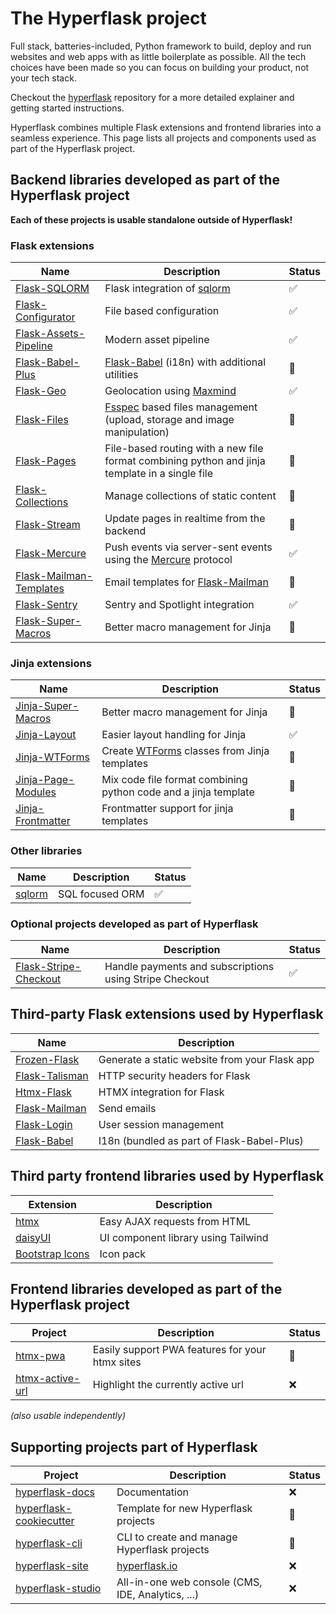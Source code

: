 # The Hyperflask project

Full stack, batteries-included, Python framework to build, deploy and run websites and web apps with as little boilerplate as possible. All the tech choices have been made so you can focus on building your product, not your tech stack.

Checkout the [hyperflask](https://github.com/hyperflask/hyperflask) repository for a more detailed explainer and getting started instructions.

Hyperflask combines multiple Flask extensions and frontend libraries into a seamless experience. This page lists all projects and components used as part of the Hyperflask project.

## Backend libraries developed as part of the Hyperflask project

**Each of these projects is usable standalone outside of Hyperflask!**

### Flask extensions

| Name | Description | Status |
| --- | --- | --- |
| [Flask-SQLORM](https://github.com/hyperflask/flask-sqlorm) | Flask integration of [sqlorm](https://github.com/hyperflask/sqlorm) | ✅ |
| [Flask-Configurator](https://github.com/hyperflask/flask-configurator) | File based configuration | ✅ |
| [Flask-Assets-Pipeline](https://github.com/hyperflask/flask-assets-pipeline) | Modern asset pipeline | ✅ |
| [Flask-Babel-Plus]() | [Flask-Babel](https://github.com/python-babel/flask-babel) (i18n) with additional utilities | 🚧 |
| [Flask-Geo](https://github.com/hyperflask/flask-geo) | Geolocation using [Maxmind](https://www.maxmind.com/en/geoip-databases) | ✅ |
| [Flask-Files](https://github.com/hyperflask/flask-files) | [Fsspec](https://filesystem-spec.readthedocs.io/en/latest/) based files management (upload, storage and image manipulation) | 🚧 |
| [Flask-Pages](https://github.com/hyperflask/flask-pages) | File-based routing with a new file format combining python and jinja template in a single file | 🚧 |
| [Flask-Collections](https://github.com/hyperflask/flask-collections) | Manage collections of static content | 🚧 |
| [Flask-Stream](https://github.com/hyperflask/flask-stream) | Update pages in realtime from the backend | 🚧 |
| [Flask-Mercure](https://github.com/hyperflask/flask-mercure) | Push events via server-sent events using the [Mercure](https://mercure.rocks) protocol | ✅ |
| [Flask-Mailman-Templates](https://github.com/hyperflask/flask-mailman-templates) | Email templates for [Flask-Mailman](https://github.com/waynerv/flask-mailman) | 🚧 |
| [Flask-Sentry](https://github.com/hyperflask/flask-sentry) | Sentry and Spotlight integration | ✅ |
| [Flask-Super-Macros](https://github.com/hyperflask/flask-super-macros) | Better macro management for Jinja | 🚧 |

### Jinja extensions

| Name | Description | Status |
| --- | --- | --- |
| [Jinja-Super-Macros](https://github.com/hyperflask/jinja-super-macros) | Better macro management for Jinja | 🚧 |
| [Jinja-Layout](https://github.com/hyperflask/jinja-layout) | Easier layout handling for Jinja | ✅ |
| [Jinja-WTForms](https://github.com/hyperflask/jinja-wtforms) | Create [WTForms](https://wtforms.readthedocs.io) classes from Jinja templates | 🚧 |
| [Jinja-Page-Modules](https://github.com/hyperflask/jinja-page-modules) | Mix code file format combining python code and a jinja template | 🚧 |
| [Jinja-Frontmatter](https://github.com/hyperflask/jinja-frontmatter) | Frontmatter support for jinja templates | 🚧 |

### Other libraries

| Name | Description | Status |
| --- | --- | --- |
| [sqlorm](https://github.com/hyperflask/sqlorm) | SQL focused ORM | ✅ |

### Optional projects developed as part of Hyperflask

| Name | Description | Status |
| --- | --- | --- |
| [Flask-Stripe-Checkout](https://github.com/hyperflask/flask-stripe-checkout) | Handle payments and subscriptions using Stripe Checkout | ✅ |

## Third-party Flask extensions used by Hyperflask

| Name | Description |
| --- | --- |
| [Frozen-Flask](https://github.com/Frozen-Flask/Frozen) | Generate a static website from your Flask app |
| [Flask-Talisman](https://github.com/wntrblm/flask-talisman) | HTTP security headers for Flask |
| [Htmx-Flask](https://github.com/sponsfreixes/htmx-flask) | HTMX integration for Flask |
| [Flask-Mailman](https://github.com/waynerv/flask-mailman) | Send emails |
| [Flask-Login](https://github.com/maxcountryman/flask-login) | User session management |
| [Flask-Babel](https://github.com/python-babel/flask-babel) | I18n (bundled as part of Flask-Babel-Plus) |

## Third party frontend libraries used by Hyperflask

| Extension | Description |
| --- | --- |
| [htmx](https://htmx.org/) | Easy AJAX requests from HTML |
| [daisyUI](https://daisyui.com/) | UI component library using Tailwind |
| [Bootstrap Icons](https://icons.getbootstrap.com/) | Icon pack |

## Frontend libraries developed as part of the Hyperflask project 

| Project | Description | Status |
| --- | --- | --- |
| [htmx-pwa](https://github.com/hyperflask/htmx-pwa) | Easily support PWA features for your htmx sites | 🚧 |
| [htmx-active-url](https://github.com/hyperflask/htmx-active-url) | Highlight the currently active url | ❌ |

*(also usable independently)*

## Supporting projects part of Hyperflask

| Project | Description | Status |
| --- | --- | --- |
| [hyperflask-docs](https://github.com/hyperflask/hyperflask-docs) | Documentation | ❌ |
| [hyperflask-cookiecutter](https://github.com/hyperflask/hyperflask-cookiecutter) | Template for new Hyperflask projects | 🚧 |
| [hyperflask-cli](https://github.com/hyperflask/hyperflask-cli) | CLI to create and manage Hyperflask projects | 🚧 |
| [hyperflask-site](https://github.com/hyperflask/hyperflask-docs) | [hyperflask.io](https://hyperflask.io) | ❌ |
| [hyperflask-studio](https://github.com/hyperflask/hyperflask-studio) | All-in-one web console (CMS, IDE, Analytics, ...) | ❌ |